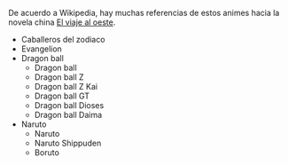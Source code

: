 De acuerdo a Wikipedia, hay muchas referencias de estos animes hacia la novela china [El viaje al oeste](https://es.wikipedia.org/wiki/Viaje_al_Oeste).

- Caballeros del zodiaco
- Evangelion
- Dragon ball
  - Dragon ball
  - Dragon ball Z
  - Dragon ball Z Kai
  - Dragon ball GT
  - Dragon ball Dioses
  - Dragon ball Daima
- Naruto
  - Naruto
  - Naruto Shippuden
  - Boruto
